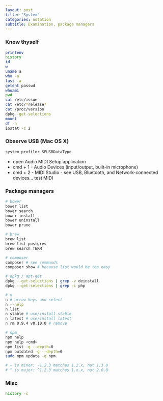 ```yaml
---
layout: post
title: "System"
categories: notation
subtitle: Examination, package managers
---
```


### Know thyself

```bash
printenv
history
id
w
uname a
who -a
last -a
getent passwd
whoami
pwd
cat /etc/issue
cat /etc/*release*
cat /proc/version
dpkg -get-selections
mount
df -h
iostat -c 2
```
    

### Observe USB (Mac OS X)

```bash
system_profiler SPUSBDataType
```

- open Audio MIDI Setup application
- cmd + 1 - Audio Devices (input/output, built-in microphone)
- cmd + 2 - MIDI Studio - see USB, Bluetooth, and Network-connected devices... test MIDI



### Package managers

```bash
# bower
bower list
bower search
bower install
bower uninstall
bower prune

# brew
brew list
brew list postgres
brew search TERM

# composer
composer # see commands
composer show # because list would be too easy

# dpkg / apt-get
dpkg --get-selections | grep -v deinstall
dpkg --get-selections | grep -i php

# n
n # arrow keys and select
n --help
n list
n stable # use/install stable
n latest # use/install latest
n rm 0.9.4 v0.10.0 # remove

# npm
npm help
npm help <cmd>
npm list -g --depth=0
npm outdated -g --depth=0
sudo npm update -g npm

# ~ is minor: ~1.2.3 matches 1.2.x, not 1.3.0
# ^ is major: ^1.2.3 matches 1.x.x, not 2.0.0
```


### Misc

```bash
history -c
```
